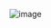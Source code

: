 
![image](https://github.com/Riddhiman2005/Coding-Repositories/assets/130882317/4a72b3c3-4395-44aa-a706-81639f635a8a)
